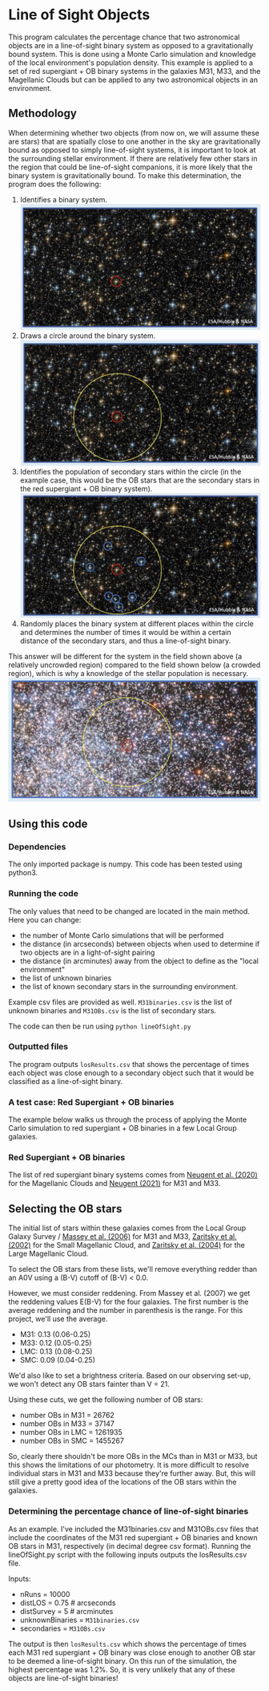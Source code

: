 # Line of Sight Objects

This program calculates the percentage chance that two astronomical objects are in a line-of-sight binary system as opposed to a gravitationally bound system. This is done using a Monte Carlo simulation and knowledge of the local environment's population density. This example is applied to a set of red supergiant + OB binary systems in the galaxies M31, M33, and the Magellanic Clouds but can be applied to any two astronomical objects in an environment.

## Methodology
When determining whether two objects (from now on, we will assume these are stars) that are spatially close to one another in the sky are gravitationally bound as opposed to simply line-of-sight systems, it is important to look at the surrounding stellar environment. If there are relatively few other stars in the region that could be line-of-sight companions, it is more likely that the binary system is gravitationally bound. To make this determination, the program does the following:
1) Identifies a binary system.
![Step1](https://github.com/KNeugent/LineOfSightBinaries/blob/main/images/step1.jpg)
2) Draws a circle around the binary system.
![Step2](https://github.com/KNeugent/LineOfSightBinaries/blob/main/images/step2.jpg)
3) Identifies the population of secondary stars within the circle (in the example case, this would be the OB stars that are the secondary stars in the red supergiant + OB binary system).
![Step3](https://github.com/KNeugent/LineOfSightBinaries/blob/main/images/step3.jpg)
4) Randomly places the binary system at different places within the circle and determines the number of times it would be within a certain distance of the secondary stars, and thus a line-of-sight binary.

This answer will be different for the system in the field shown above (a relatively uncrowded region) compared to the field shown below (a crowded region), which is why a knowledge of the stellar population is necessary.
![Step4](https://github.com/KNeugent/LineOfSightBinaries/blob/main/images/step4.jpg)

## Using this code

### Dependencies

The only imported package is numpy. This code has been tested using python3.

### Running the code

The only values that need to be changed are located in the main method. Here you can change:
* the number of Monte Carlo simulations that will be performed
* the distance (in arcseconds) between objects when used to determine if two objects are in a light-of-sight pairing
* the distance (in arcminutes) away from the object to define as the "local environment"
* the list of unknown binaries
* the list of known secondary stars in the surrounding environment.

Example csv files are provided as well. `M31binaries.csv` is the list of unknown binaries and `M31OBs.csv` is the list of secondary stars.

The code can then be run using `python lineOfSight.py`

### Outputted files

The program outputs `losResults.csv` that shows the percentage of times each object was close enough to a secondary object such that it would be classified as a line-of-sight binary. 

### A test case: Red Supergiant + OB binaries
The example below walks us through the process of applying the Monte Carlo simulation to red supergiant + OB binaries in a few Local Group galaxies.

### Red Supergiant + OB binaries
The list of red supergiant binary systems comes from [Neugent et al. (2020)](https://ui.adsabs.harvard.edu/abs/2020ApJ...900..118N/abstract) for the Magellanic Clouds and [Neugent (2021)](https://ui.adsabs.harvard.edu/abs/2021ApJ...908...87N/abstract) for M31 and M33. 

## Selecting the OB stars
The initial list of stars within these galaxies comes from the Local Group Galaxy Survey / [Massey et al. (2006)](https://ui.adsabs.harvard.edu/abs/2006AJ....131.2478M/abstract) for M31 and M33, [Zaritsky et al. (2002)](https://ui.adsabs.harvard.edu/abs/2002AJ....123..855Z/abstract) for the Small Magellanic Cloud, and [Zaritsky et al. (2004)](https://ui.adsabs.harvard.edu/abs/2004AJ....128.1606Z/abstract) for the Large Magellanic Cloud.

To select the OB stars from these lists, we'll remove everything redder than an A0V using a (B-V) cutoff of (B-V) < 0.0.

However, we must consider reddening. From Massey et al. (2007) we get the reddening values E(B-V) for the four galaxies. The first number is the average reddening and the number in parenthesis is the range. For this project, we'll use the average.
* M31: 0.13 (0.06-0.25)
* M33: 0.12 (0.05-0.25)
* LMC: 0.13 (0.08-0.25)
* SMC: 0.09 (0.04-0.25)

We'd also like to set a brightness criteria. Based on our observing set-up, we won't detect any OB stars fainter than V = 21.

Using these cuts, we get the following number of OB stars:
* number OBs in M31 = 26762
* number OBs in M33 = 37147
* number OBs in LMC = 1261935
* number OBs in SMC = 1455267

So, clearly there shouldn't be more OBs in the MCs than in M31 or M33, but this shows the limitations of our photometry. It is more difficult to resolve individual stars in M31 and M33 because they're further away. But, this will still give a pretty good idea of the locations of the OB stars within the galaxies.

### Determining the percentage chance of line-of-sight binaries

As an example. I've included the M31binaries.csv and M31OBs.csv files that include the coordinates of the M31 red supergiant + OB binaries and known OB stars in M31, respectively (in decimal degree csv format). Running the lineOfSight.py script with the following inputs outputs the losResults.csv file.

Inputs:
* nRuns = 10000
* distLOS = 0.75 # arcseconds
* distSurvey = 5 # arcminutes
* unknownBinaries = `M31binaries.csv`
* secondaries = `M31OBs.csv`

The output is then `losResults.csv` which shows the percentage of times each M31 red supergiant + OB binary was close enough to another OB star to be deemed a line-of-sight binary. On this run of the simulation, the highest percentage was 1.2%. So, it is very unlikely that any of these objects are line-of-sight binaries!